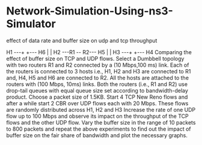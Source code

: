 # Network-Simulation-Using-ns3-Simulator

effect of data rate and buffer size on udp and tcp throughput

   H1 ---+      +--- H6
         |      |
   H2 ---R1 -- R2--- H5
         |      |
   H3 ---+      +--- H4
Comparing the effect of buffer size on TCP and UDP flows. Select a Dumbbell topology with two routers R1 and R2 connected by a (10 Mbps,100 ms) link. Each of the routers is connected to 3 hosts i.e., H1, H2 and H3 are connected to R1 and, H4, H5 and H6 are connected to R2. All the hosts are attached to the routers with (100 Mbps, 10ms) links. Both the routers (i.e., R1 and R2) use drop-tail queues with equal queue size set according to bandwidth-delay product. Choose a packet size of 1.5KB. Start 4 TCP New Reno flows and after a while start 2 CBR over UDP flows each with 20 Mbps. These flows are randomly distributed across H1, H2 and H3 Increase the rate of one UDP flow up to 100 Mbps and observe its impact on the throughput of the TCP flows and the other UDP flow. Vary the buffer size in the range of 10 packets to 800 packets and repeat the above experiments to find out the impact of buffer size on the fair share of bandwidth and plot the necessary graphs.
